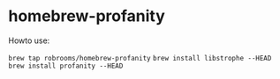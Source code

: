homebrew-profanity
==================

Howto use:

`brew tap robrooms/homebrew-profanity`
`brew install libstrophe --HEAD`
`brew install profanity --HEAD`
